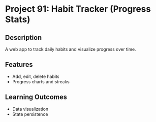 # Project 91: Habit Tracker (Progress Stats)

## Description
A web app to track daily habits and visualize progress over time.

## Features
- Add, edit, delete habits
- Progress charts and streaks

## Learning Outcomes
- Data visualization
- State persistence
